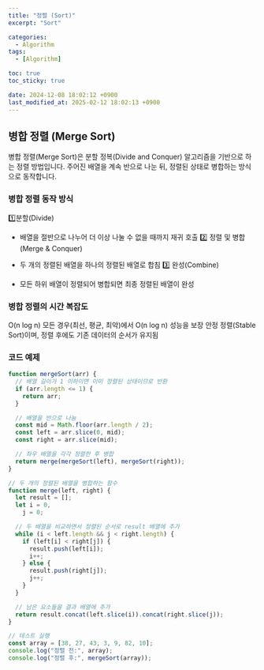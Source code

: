 ```yaml
---
title: "정렬 (Sort)"
excerpt: "Sort"

categories:
  - Algorithm
tags:
  - [Algorithm]

toc: true
toc_sticky: true

date: 2024-12-08 18:02:12 +0900
last_modified_at: 2025-02-12 18:02:13 +0900
---
```


## 병합 정렬 (Merge Sort)

병합 정렬(Merge Sort)은 분할 정복(Divide and Conquer) 알고리즘을 기반으로 하는 정렬 방법입니다.
주어진 배열을 계속 반으로 나눈 뒤, 정렬된 상태로 병합하는 방식으로 동작합니다.

### 병합 정렬 동작 방식

1️⃣분할(Divide)

- 배열을 절반으로 나누어 더 이상 나눌 수 없을 때까지 재귀 호출
  2️⃣ 정렬 및 병합(Merge & Conquer)

- 두 개의 정렬된 배열을 하나의 정렬된 배열로 합침
  3️⃣ 완성(Combine)

- 모든 하위 배열이 정렬되어 병합되면 최종 정렬된 배열이 완성

### 병합 정렬의 시간 복잡도

O(n log n)
모든 경우(최선, 평균, 최악)에서 O(n log n) 성능을 보장
안정 정렬(Stable Sort)이며, 정렬 후에도 기존 데이터의 순서가 유지됨

### 코드 예제

```javascript
function mergeSort(arr) {
  // 배열 길이가 1 이하이면 이미 정렬된 상태이므로 반환
  if (arr.length <= 1) {
    return arr;
  }

  // 배열을 반으로 나눔
  const mid = Math.floor(arr.length / 2);
  const left = arr.slice(0, mid);
  const right = arr.slice(mid);

  // 좌우 배열을 각각 정렬한 후 병합
  return merge(mergeSort(left), mergeSort(right));
}

// 두 개의 정렬된 배열을 병합하는 함수
function merge(left, right) {
  let result = [];
  let i = 0,
    j = 0;

  // 두 배열을 비교하면서 정렬된 순서로 result 배열에 추가
  while (i < left.length && j < right.length) {
    if (left[i] < right[j]) {
      result.push(left[i]);
      i++;
    } else {
      result.push(right[j]);
      j++;
    }
  }

  // 남은 요소들을 결과 배열에 추가
  return result.concat(left.slice(i)).concat(right.slice(j));
}

// 테스트 실행
const array = [38, 27, 43, 3, 9, 82, 10];
console.log("정렬 전:", array);
console.log("정렬 후:", mergeSort(array));
```
